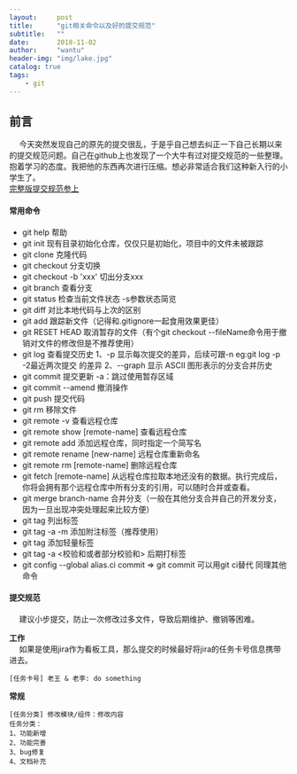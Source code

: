 ```yaml
---
layout:     post
title:      "git相关命令以及好的提交规范"
subtitle:   ""
date:       2018-11-02
author:     "wantu"
header-img: "img/lake.jpg"
catalog: true
tags:
    - git
---
```

## 前言
&nbsp;&#8195;今天突然发现自己的原先的提交很乱，于是乎自己想去纠正一下自己长期以来的提交规范问题。自己在github上也发现了一个大牛有过对提交规范的一些整理。
抱着学习的态度。我把他的东西再次进行压缩。想必非常适合我们这种新入行的小学生了。<br>
[完整版提交规范参上](http://github.phodal.com/#git-%E6%8F%90%E4%BA%A4%E4%BF%A1%E6%81%AF%E5%8F%8A%E5%87%A0%E7%A7%8D%E4%B8%8D%E5%90%8C%E7%9A%84%E8%A7%84%E8%8C%83) <br>
#### 常用命令
* git help 帮助
* git init 现有目录初始化仓库，仅仅只是初始化，项目中的文件未被跟踪
* git clone 克隆代码
* git checkout 分支切换
* git checkout -b 'xxx' 切出分支xxx
* git branch 查看分支
* git status 检查当前文件状态 -s参数状态简览
* git diff 对比本地代码与上次的区别
* git add  跟踪新文件（记得和.gitignore一起食用效果更佳）
* git RESET HEAD 取消暂存的文件（有个git checkout --fileName命令用于撤销对文件的修改但是不推荐使用）
* git log 查看提交历史 1、-p 显示每次提交的差异，后续可跟-n eg:git log -p -2最近两次提交 的差异 2、--graph 显示 ASCII 图形表示的分支合并历史
* git commit 提交更新 -a：跳过使用暂存区域
* git commit --amend 撤消操作
* git push 提交代码
* git rm 移除文件
* git remote -v 查看远程仓库
* git remote show [remote-name] 查看远程仓库
* git remote add <shortName> <url> 添加远程仓库，同时指定一个简写名
* git remote rename [new-name] 远程仓库重新命名
* git remote rm [remote-name] 删除远程仓库
* git fetch [remote-name] 从远程仓库拉取本地还没有的数据。执行完成后，你将会拥有那个远程仓库中所有分支的引用，可以随时合并或查看。
* git merge branch-name 合并分支（一般在其他分支合并自己的开发分支，因为一旦出现冲突处理起来比较方便）
* git tag 列出标签
* git tag -a <tag-version> -m <remark-info> 添加附注标签（推荐使用）
* git tag <tag-version> 添加轻量标签
* git tag -a <tag-version> <校验和或者部分校验和> 后期打标签
* git config --global alias.ci commit   =>  git commit 可以用git ci替代 同理其他命令



#### 提交规范
&nbsp;&#8195;建议小步提交，防止一次修改过多文件，导致后期维护、撤销等困难。<br>

**工作**<br>
&nbsp;&#8195;如果是使用jira作为看板工具，那么提交的时候最好将jira的任务卡号信息携带进去。<br>
```
[任务卡号] 老王 & 老李: do something
```

**常规**
```
[任务分类] 修改模块/组件：修改内容
任务分类：
1、功能新增
2、功能完善
3、bug修复
4、文档补充
```

